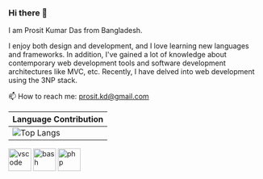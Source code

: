 ### Hi there 👋 
I am Prosit Kumar Das from Bangladesh.

I enjoy both design and development, and I love learning new languages and frameworks. In addition, I've gained a lot of knowledge about contemporary web development tools and software development architectures like MVC, etc. Recently, I have delved into web development using the 3NP stack.

📫 How to reach me: prosit.kd@gmail.com

| Language Contribution |
| --- |
| ![Top Langs](https://github-readme-stats.vercel.app/api/top-langs/?username=PrositKD&theme=tokyonight) |<h2> 🚀 &nbsp;Some Tools I Have Used and Learned</h2>
<p align="left">
<img src="https://cdn.jsdelivr.net/gh/devicons/devicon/icons/vscode/vscode-original.svg" alt="vscode" width="45" height="45"/>
<img src="https://cdn.jsdelivr.net/gh/devicons/devicon/icons/bash/bash-original.svg" alt="bash" width="45" height="45"/>
<img src="https://cdn.jsdelivr.net/gh/devicons/devicon/icons/php/php-original.svg" alt="php" width="45" height="45"/>
</p>
